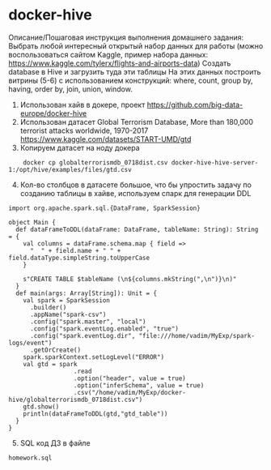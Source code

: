 # docker-hive

Описание/Пошаговая инструкция выполнения домашнего задания:
Выбрать любой интересный открытый набор данных для работы (можно воспользоваться сайтом Kaggle, пример набора данных: https://www.kaggle.com/tylerx/flights-and-airports-data)
Создать database в Hive и загрузить туда эти таблицы
На этих данных построить витрины (5-6) с использованием конструкций: where, count, group by, having, order by, join, union, window.

1. Использован хайв в докере, проект https://github.com/big-data-europe/docker-hive
2. Использован датасет Global Terrorism Database, 
   More than 180,000 terrorist attacks worldwide, 1970-2017 https://www.kaggle.com/datasets/START-UMD/gtd
3. Копируем датасет на ноду докера
```
    docker cp globalterrorismdb_0718dist.csv docker-hive-hive-server-1:/opt/hive/examples/files/gtd.csv
```
4. Кол-во столбцов в датасете большое, что бы упростить задачу по созданию таблицы в хайве, используем спарк для генерации DDL
```
import org.apache.spark.sql.{DataFrame, SparkSession}

object Main {
  def dataFrameToDDL(dataFrame: DataFrame, tableName: String): String = {
    val columns = dataFrame.schema.map { field =>
      "  " + field.name + " " + field.dataType.simpleString.toUpperCase
    }

    s"CREATE TABLE $tableName (\n${columns.mkString(",\n")}\n)"
  }
  def main(args: Array[String]): Unit = {
    val spark = SparkSession
      .builder()
      .appName("spark-csv")
      .config("spark.master", "local")
      .config("spark.eventLog.enabled", "true")
      .config("spark.eventLog.dir", "file:///home/vadim/MyExp/spark-logs/event")
      .getOrCreate()
    spark.sparkContext.setLogLevel("ERROR")
    val gtd = spark
                  .read
                  .option("header", value = true)
                  .option("inferSchema", value = true)
                  .csv("/home/vadim/MyExp/docker-hive/globalterrorismdb_0718dist.csv")
    gtd.show()
    println(dataFrameToDDL(gtd,"gtd_table"))
  }
}
```
5. SQL код ДЗ в файле
```
homework.sql
```

